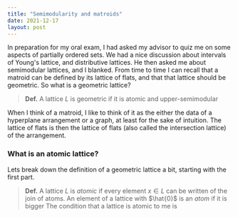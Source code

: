 ```yaml
---
title: "Semimodularity and matroids"
date: 2021-12-17
layout: post
---
```


In preparation for my oral exam, I had asked my advisor to quiz me on some aspects of
partially ordered sets. We had a nice discussion about intervals of Young's lattice,
and distributive lattices. He then asked me about semimodular lattices, and I blanked.
From time to time I can recall that a matroid can be defined by its lattice of flats,
and that that lattice should be geometric. So what is a geometric lattice?

> **Def.** A lattice $L$ is geometric if it is atomic and upper-semimodular

When I think of a matroid, I like to think of it as the either the data of a hyperplane arrangement or a graph,
at least for the sake of intuition. The lattice of flats is then the lattice of flats (also called
the intersection lattice) of the arrangement. 

### What is an atomic lattice?

Lets break down the definition of a geometric lattice a bit, starting with the first part.
> **Def.** A lattice $L$ is *atomic* if every element $x \in L$ can be written of the join
> of atoms. An element of a lattice with $\hat{0}$ is an *atom* if it is bigger 
The condition that a lattice is atomic to me is